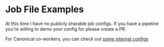 # Job File Examples

At this time I have no publicly sharable job configs.  If you have a pipeline you're willing to demo your config for
please create a PR.

For Canonical co-workers, you can check out [some internal configs](https://git.launchpad.net/~hammerstefan/cloudware/+git/pipeline-dash-configs)